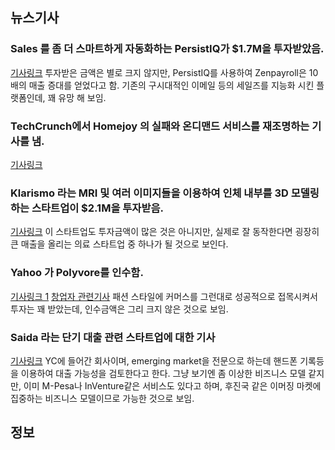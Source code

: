 ## 뉴스기사 

### Sales 를 좀 더 스마트하게 자동화하는 PersistIQ가 $1.7M을 투자받았음.
[기사링크](http://techcrunch.com/2015/07/30/persistiq-seed-funding/?ncid=rss&cps=gravity_1462_-4224036894386482659)
투자받은 금액은 별로 크지 않지만, PersistIQ를 사용하여 Zenpayroll은 10배의 매출 증대를 얻었다고 함. 기존의 구시대적인 이메일 등의 세일즈를 지능화 시킨 플랫폼인데, 꽤 유망 해 보임.

### TechCrunch에서 Homejoy 의 실패와 온디맨드 서비스를 재조명하는 기사를 냄.
[기사링크](http://techcrunch.com/2015/07/31/why-homejoy-failed-and-the-future-of-the-on-demand-economy)

### Klarismo 라는 MRI 및 여러 이미지들을 이용하여 인체 내부를 3D 모델링하는 스타트업이 $2.1M을 투자받음.
[기사링크](http://techcrunch.com/2015/07/31/klarismo-a-service-that-makes-a-3d-model-of-the-inside-of-your-body-raises-2-1m/?ncid=rss&cps=gravity_1462_7759219178300598384)
이 스타트업도 투자금액이 많은 것은 아니지만, 실제로 잘 동작한다면 굉장히 큰 매출을 올리는 의료 스타트업 중 하나가 될 것으로 보인다.

### Yahoo 가 Polyvore를 인수함.
[기사링크 1](http://techcrunch.com/2015/07/31/yahoo-acquires-polyvore/)
[창업자 관련기사](http://techcrunch.com/2015/07/31/why-polyvores-jess-lee-sold-to-yahoo/?ncid=rss&cps=gravity_1730_-622287509218075661)
패션 스타일에 커머스를 그런대로 성공적으로 접목시켜서 투자는 꽤 받았는데, 인수금액은 그리 크지 않은 것으로 보임.

### Saida 라는 단기 대출 관련 스타트업에 대한 기사
[기사링크](http://techcrunch.com/2015/07/31/saida-tktk/?ncid=rss&cps=gravity_1730_261914722300243813)
YC에 들어간 회사이며, emerging market을 전문으로 하는데 핸드폰 기록등을 이용하여 대출 가능성을 검토한다고 한다. 그냥 보기엔 좀 이상한 비즈니스 모델 같지만, 이미 M-Pesa나 InVenture같은 서비스도 있다고 하며, 후진국 같은 이머징 마켓에 집중하는 비즈니스 모델이므로 가능한 것으로 보임.


## 정보


